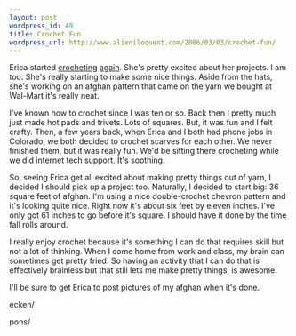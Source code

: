 ```yaml
---
layout: post
wordpress_id: 49
title: Crochet Fun
wordpress_url: http://www.alieniloquent.com/2006/03/03/crochet-fun/
---
```

Erica started [crocheting][1] [again][2]. She's pretty excited about her
projects. I am too. She's really starting to make some nice things. Aside from
the hats, she's working on an afghan pattern that came on the yarn we bought
at Wal-Mart it's really neat.

I've known how to crochet since I was ten or so. Back then I pretty much just
made hot pads and trivets. Lots of squares. But, it was fun and I felt crafty.
Then, a few years back, when Erica and I both had phone jobs in Colorado, we
both decided to crochet scarves for each other. We never finished them, but it
was really fun. We'd be sitting there crocheting while we did internet tech
support. It's soothing.

So, seeing Erica get all excited about making pretty things out of yarn, I
decided I should pick up a project too. Naturally, I decided to start big: 36
square feet of afghan. I'm using a nice double-crochet chevron pattern and
it's looking quite nice. Right now it's about six feet by eleven inches. I've
only got 61 inches to go before it's square. I should have it done by the time
fall rolls around.

I really enjoy crochet because it's something I can do that requires skill but
not a lot of thinking. When I come home from work and class, my brain can
sometimes get pretty fried. So having an activity that I can do that is
effectively brainless but that still lets me make pretty things, is awesome.

I'll be sure to get Erica to post pictures of my afghan when it's done.

   [1]: http://www.sperari.com/archives/2006/02/21/mein-hut-der-hat-drei-
ecken/

   [2]: http://www.sperari.com/archives/2006/03/03/goals-and-humongous-pom-
pons/

